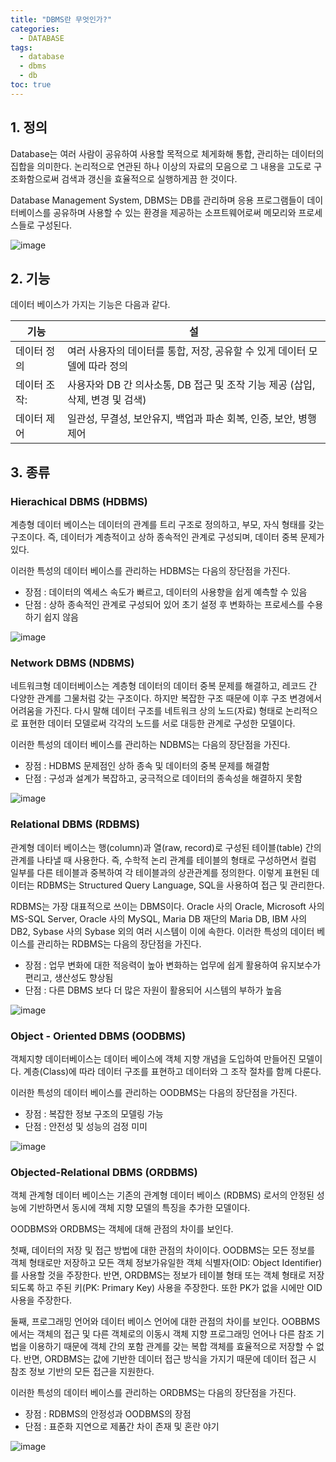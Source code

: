 ```yaml
---
title: "DBMS란 무엇인가?"
categories: 
  - DATABASE
tags:
  - database
  - dbms
  - db
toc: true
---
```


## 1. 정의

Database는 여러 사람이 공유하여 사용할 목적으로 체게화해 통합, 관리하는 데이터의 집합을 의미한다. 논리적으로 연관된 하나 이상의 자료의 모음으로 그 내용을 고도로 구조화함으로써 검색과 갱신을 효율적으로 실행하게끔 한 것이다.

Database Management System, DBMS는 DB를 관리하며 응용 프로그램들이 데이터베이스를 공유하며 사용할 수 있는 환경을 제공하는 소프트웨어로써 메모리와 프로세스들로 구성된다.

![image](https://user-images.githubusercontent.com/58674365/94330110-10633500-fffc-11ea-9ad5-61b3f9682fd6.png)



## 2. 기능

데이터 베이스가 가지는 기능은 다음과 같다.

| 기능         | 설                                                           |
| ------------ | ------------------------------------------------------------ |
| 데이터 정의  | 여러 사용자의 데이터를 통합, 저장, 공유할 수 있게 데이터 모델에 따라 정의 |
| 데이터 조작: | 사용자와 DB 간 의사소통, DB 접근 및 조작 기능 제공 (삽입, 삭제, 변경 및 검색) |
| 데이터 제어  | 일관성, 무결성, 보안유지, 백업과 파손 회복, 인증, 보안, 병행제어 |



## 3. 종류

### Hierachical DBMS (HDBMS)

계층형 데이터 베이스는 데이터의 관계를 트리 구조로 정의하고, 부모, 자식 형태를 갖는 구조이다. 즉, 데이터가 계층적이고 상하 종속적인 관계로 구성되며, 데이터 중복 문제가 있다. 

이러한 특성의 데이터 베이스를 관리하는 HDBMS는 다음의 장단점을 가진다.

- 장점 : 데이터의 엑세스 속도가 빠르고, 데이터의 사용향을 쉽게 예측할 수 있음
- 단점 : 상하 종속적인 관계로 구성되어 있어 초기 설정 후 변화하는 프로세스를 수용하기 쉽지 않음

![image](https://user-images.githubusercontent.com/58674365/94330122-499ba500-fffc-11ea-87a3-c983c6204266.png)



### Network DBMS (NDBMS)

네트워크형 데이터베이스는 계층형 데이터의 데이터 중복 문제를 해결하고, 레코드 간 다양한 관계를 그물처럼 갖는 구조이다. 하지만 복잡한 구조 때문에 이후 구조 변경에서 어려움을 가진다. 다시 말해 데이터 구조를 네트워크 상의 노드(자료) 형태로 논리적으로 표현한 데이터 모델로써 각각의 노드를 서로 대등한 관계로 구성한 모델이다.

이러한 특성의 데이터 베이스를 관리하는 NDBMS는 다음의 장단점을 가진다.

- 장점 : HDBMS 문제점인 상하 종속 및 데이터의 중복 문제를 해결함
- 단점 : 구성과 설계가 복잡하고, 궁극적으로 데이터의 종속성을 해결하지 못함

![image](https://user-images.githubusercontent.com/58674365/94330139-6c2dbe00-fffc-11ea-81c3-0a02f41f36cf.png)



### Relational DBMS (RDBMS)

관계형 데이터 베이스는 행(column)과 열(raw, record)로 구성된 테이블(table) 간의 관계를 나타낼 때 사용한다. 즉, 수학적 논리 관계를 테이블의 형태로 구성하면서 컬럼 일부를 다른 테이블과 중복하여 각 테이블과의 상관관계를 정의한다. 이렇게 표현된 데이터는 RDBMS는 Structured Query Language, SQL을 사용하여 접근 및 관리한다. 

RDBMS는 가장 대표적으로 쓰이는 DBMS이다. Oracle 사의 Oracle, Microsoft 사의 MS-SQL Server, Oracle 사의 MySQL, Maria DB 재단의 Maria DB, IBM 사의 DB2, Sybase 사의 Sybase 외의 여러 시스템이 이에 속한다. 이러한 특성의 데이터 베이스를 관리하는 RDBMS는 다음의 장단점을 가진다.

- 장점 : 업무 변화에 대한 적응력이 높아 변화하는 업무에 쉽게 활용하여 유지보수가 편리고, 생산성도 향상됨
- 단점 : 다른 DBMS 보다 더 많은 자원이 활용되어 시스템의 부하가 높음

![image](https://user-images.githubusercontent.com/58674365/94330144-85cf0580-fffc-11ea-9a1a-7a40656d347d.png)



### Object - Oriented DBMS (OODBMS)

객체지향 데이터베이스는 데이터 베이스에 객체 지향 개념을 도입하여 만들어진 모델이다. 계층(Class)에 따라 데이터 구조를 표현하고 데이터와 그 조작 절차를 함께 다룬다. 

이러한 특성의 데이터 베이스를 관리하는 OODBMS는 다음의 장단점을 가진다.

- 장점 : 복잡한 정보 구조의 모델링 가능
- 단점 : 안전성 및 성능의 검정 미미

![image](https://user-images.githubusercontent.com/58674365/94330152-9f704d00-fffc-11ea-9198-97b3929049a8.png)



### Objected-Relational DBMS (ORDBMS)

객체 관계형 데이터 베이스는 기존의 관계형 데이터 베이스 (RDBMS) 로서의 안정된 성능에 기반하면서 동시에 객체 지향 모델의 특징을 추가한 모델이다.

OODBMS와 ORDBMS는 객체에 대해 관점의 차이를 보인다. 

첫째, 데이터의 저장 및 접근 방법에 대한 관점의 차이이다. OODBMS는 모든 정보를 객체 형태로만 저장하고 모든 객체 정보가유일한 객체 식별자(OID: Object Identifier)를 사용할 것을 주장한다. 반면, ORDBMS는 정보가 테이블 형태 또는 객체 형태로 저장되도록 하고 주된 키(PK: Primary Key) 사용을 주장한다. 또한 PK가 없을 시에만 OID 사용을 주장한다.

둘째, 프로그래밍 언어와 데이터 베이스 언어에 대한 관점의 차이를 보인다. OOBBMS에서는 객체의 접근 및 다른 객체로의 이동시 객체 지향 프로그래밍 언어나 다른 참조 기법을 이용하기 때문에 객체 간의 포함 관계를 갖는 복합 객체를 효율적으로 저장할 수 없다. 반면, ORDBMS는 값에 기반한 데이터 접근 방식을 가지기 때문에 데이터 접근 시 참조 정보 기반의 모든 접근을 지원한다. 

이러한 특성의 데이터 베이스를 관리하는 ORDBMS는 다음의 장단점을 가진다.

- 장점 : RDBMS의 안정성과 OODBMS의 장점 
- 단점 : 표준화 지연으로 제품간 차이 존재 및 혼란 야기

![image](https://user-images.githubusercontent.com/58674365/94330162-bdd64880-fffc-11ea-9711-2fbe58faa65e.png)